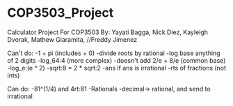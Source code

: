 COP3503_Project
===============

Calculator Project For COP3503
By: Yayati Bagga, Nick Diez, Kayleigh Dvorak, Mathew Giaramita, //Freddy Jimenez


Can't do:
-1 + pi (includes + 0)
-divide roots by rational
-log base anything of 2 digits
-log_64:4 (more complex)
-doesn't add 2/e + 8/e (common base)
-log_e:(e ^ 2)
-sqrt:8 = 2 * sqrt:2
-ans if ans is irrational
-rts of fractions (not ints)


Can do:
-81^(1/4) and 4rt:81
-Rationals
-decimal-> rational, and send to irrational
